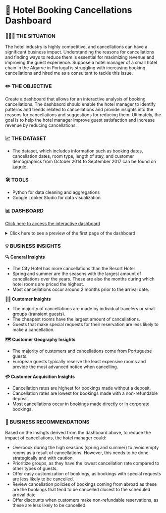 # 🏨 Hotel Booking Cancellations Dashboard

### 👩🏻‍💼 THE SITUATION
The hotel industry is highly competitive, and cancellations can have a significant business impact. Understanding the reasons for cancellations and finding ways to reduce them is essential for maximizing revenue and improving the guest experience. Suppose a hotel manager of a small hotel chain in the Algarve in Portugal is struggling with increasing booking cancellations and hired me as a consultant to tackle this issue. 

### ✏️ THE OBJECTIVE
Create a dashboard that allows for an interactive analysis of booking cancellations. The dashbaord should enable the hotel manager to identify patterns and trends related to cancellations and provide insights into the reasons for cancellations and suggestions for reducing them. Ultimately, the goal is to help the hotel manager improve guest satisfaction and increase revenue by reducing cancellations.

### 📈 THE DATASET
- The dataset, which includes information such as booking dates, cancellation dates, room type, length of stay, and customer demographics from October 2014 to September 2017 can be found on [kaggle](https://www.kaggle.com/code/barathsrinath/hotel-booking-cancellation/input)

### 🛠 TOOLS
- Python for data cleaning and aggregations
- Google Looker Studio for data visualization

### 📊 DASHBOARD
[Click here to access the interactive dashboard](https://lookerstudio.google.com/reporting/28d7ae26-2df9-467d-b9f6-955b3065e704)
<details> 

<summary>
Click here to see a preview of the first page of the dashboard
</summary>

<kbd><img width="1425" alt="dashboard page 1" src="https://github.com/beatriz-fc-leitao/Hotel-Dashboard-Looker-Studio/blob/main/dashboard_page1.png"></kbd>
</details> 

### 💡 BUSINESS INSIGHTS
**🔍 General Insights**
- The City Hotel has more cancellations than the Resort Hotel
- Spring and summer are the seasons with the largest amount of cancellations over the years. These are also the months during which hotel rooms are priced the highest.
- Most cancellations occur around 2 months prior to the arrival date.

**👨‍💼 Customer Insights**
- The majority of cancellations are made by individual travelers or small groups (transient guests).
- The cheapest rooms have the largest amount of cancellations.
- Guests that make special requests for their reservation are less likely to make a cancellation.

**🗺 Customer Geography Insights**
- The majority of customers and cancellations come from Portuguese guests.
- European guests typically reserve the least expensive rooms and provide the most advanced notice when cancelling.

**💳 Customer Acquisition Insights**
- Cancellation rates are highest for bookings made without a deposit.
- Cancellation rates are lowest for bookings made with a non-refundable deposit.
- Most cancellations occur in bookings made directly or in corporate bookings.

### 📝 BUSINESS RECOMMENDATIONS
Based on the insihgts derived from the dashboard above, to reduce the impact of cancellations, the hotel manager could:
- Overbook during the high seasons (spring and summer) to avoid empty rooms as a result of cancellations. However, this needs to be done strategically and with caution.
- Prioritize groups, as they have the lowest cancellation rate compared to other types of guests.
- Offer easy customization of bookings, as bookings with special requests are less likely to be cancelled.
- Review cancellation policies of bookings coming from abroad as these are the bookings that tend to be cancelled closest to the scheduled arrival date
- Offer discounts when customers make non-refundable reservations, as these are less likely to be cancelled.

